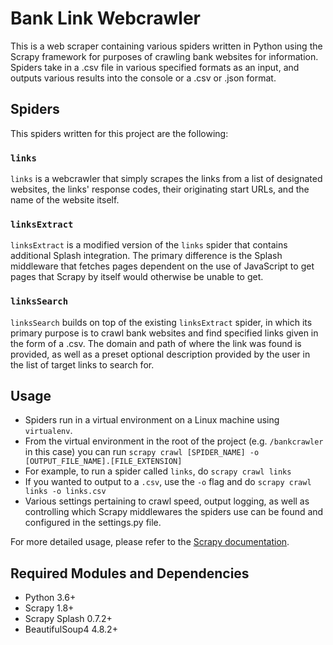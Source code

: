 # Bank Link Webcrawler

This is a web scraper containing various spiders written in Python using the Scrapy framework for purposes of crawling bank websites for information. Spiders take in a .csv file in various specified formats as an input, and outputs various results into the console or a .csv or .json format.

## Spiders
This spiders written for this project are the following:
### `links`
`links` is a webcrawler that simply scrapes the links from a list of designated websites, the links' response codes, their originating start URLs, and the name of the website itself.

### `linksExtract`
`linksExtract` is a modified version of the `links` spider that contains additional Splash integration. The primary difference is the Splash middleware that fetches pages dependent on the use of JavaScript to get pages that Scrapy by itself would otherwise be unable to get.

### `linksSearch`
`linksSearch` builds on top of the existing `linksExtract` spider, in which its primary purpose is to crawl bank websites and find specified links given in the form of a .csv. The domain and path of where the link was found is provided, as well as a preset optional description provided by the user in the list of target links to search for.

## Usage
- Spiders run in a virtual environment on a Linux machine using `virtualenv`.
- From the virtual environment in the root of the project (e.g. `/bankcrawler` in this case)
you can run `scrapy crawl [SPIDER_NAME] -o [OUTPUT_FILE_NAME].[FILE_EXTENSION]`
- For example, to run a spider called `links`, do `scrapy crawl links` 
- If you wanted to output to a `.csv`, use the `-o` flag and do `scrapy crawl links -o links.csv`
- Various settings pertaining to crawl speed, output logging, as well as controlling which Scrapy middlewares the spiders use can be found and configured in the settings.py file.

For more detailed usage, please refer to the [Scrapy documentation](https://docs.scrapy.org/en/latest/index.html).

## Required Modules and Dependencies
- Python 3.6+
- Scrapy 1.8+
- Scrapy Splash 0.7.2+
- BeautifulSoup4 4.8.2+
